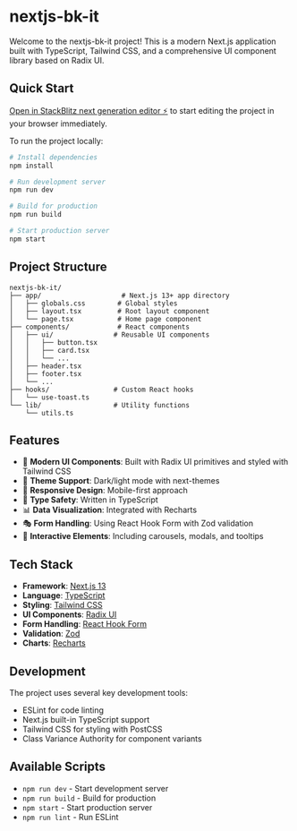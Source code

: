 # nextjs-bk-it

Welcome to the nextjs-bk-it project! This is a modern Next.js application built with TypeScript, Tailwind CSS, and a comprehensive UI component library based on Radix UI.

## Quick Start

[Open in StackBlitz next generation editor ⚡️](https://stackblitz.com/~/github.com/robin-collins/nextjs-bk-it) to start editing the project in your browser immediately.

To run the project locally:

```bash
# Install dependencies
npm install

# Run development server
npm run dev

# Build for production
npm run build

# Start production server
npm start
```

## Project Structure

```
nextjs-bk-it/
├── app/                    # Next.js 13+ app directory
│   ├── globals.css        # Global styles
│   ├── layout.tsx         # Root layout component
│   └── page.tsx           # Home page component
├── components/            # React components
│   ├── ui/               # Reusable UI components
│   │   ├── button.tsx
│   │   ├── card.tsx
│   │   └── ...
│   ├── header.tsx
│   ├── footer.tsx
│   └── ...
├── hooks/                # Custom React hooks
│   └── use-toast.ts
└── lib/                  # Utility functions
    └── utils.ts
```

## Features

- 🎨 **Modern UI Components**: Built with Radix UI primitives and styled with Tailwind CSS
- 🌙 **Theme Support**: Dark/light mode with next-themes
- 📱 **Responsive Design**: Mobile-first approach
- 🔧 **Type Safety**: Written in TypeScript
- 📊 **Data Visualization**: Integrated with Recharts
- 🎭 **Form Handling**: Using React Hook Form with Zod validation
- 🎪 **Interactive Elements**: Including carousels, modals, and tooltips

## Tech Stack

- **Framework**: [Next.js 13](https://nextjs.org/)
- **Language**: [TypeScript](https://www.typescriptlang.org/)
- **Styling**: [Tailwind CSS](https://tailwindcss.com/)
- **UI Components**: [Radix UI](https://www.radix-ui.com/)
- **Form Handling**: [React Hook Form](https://react-hook-form.com/)
- **Validation**: [Zod](https://zod.dev/)
- **Charts**: [Recharts](https://recharts.org/)

## Development

The project uses several key development tools:

- ESLint for code linting
- Next.js built-in TypeScript support
- Tailwind CSS for styling with PostCSS
- Class Variance Authority for component variants

## Available Scripts

- `npm run dev` - Start development server
- `npm run build` - Build for production
- `npm start` - Start production server
- `npm run lint` - Run ESLint